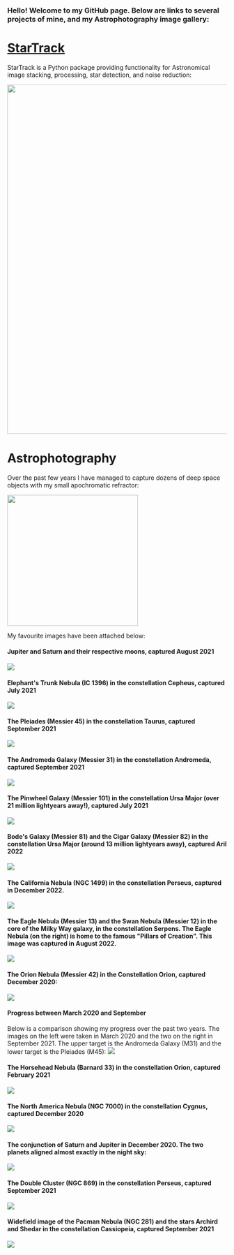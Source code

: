 
### Hello! Welcome to my GitHub page. Below are links to several projects of mine, and my Astrophotography image gallery: 

# [StarTrack]([https://github.com/your-username/other-repo-name](https://github.com/matthiasarndt/StarTrack))

StarTrack is a Python package providing functionality for Astronomical image stacking, processing, star detection, and noise reduction:

<img src="https://github.com/matthiasarndt/StarTrack/blob/main/reference_to_stacked_gif.gif" width="800"/>

# Astrophotography

Over the past few years I have managed to capture dozens of deep space objects with my small apochromatic refractor:

<img src="https://raw.githubusercontent.com/matthiasarndt/Astrophotography/main/Telescope.jpg" height="300">

My favourite images have been attached below: 
#### Jupiter and Saturn and their respective moons, captured August 2021
![](https://github.com/matthiasarndt/Astrophotography/blob/main/Jupiter%20%26%20Saturn.png)

#### Elephant's Trunk Nebula (IC 1396) in the constellation Cepheus, captured July 2021
![](https://github.com/matthiasarndt/Astrophotography/blob/main/IC%201396%20%5BData%20-%202021-07-17%5D%20%5BProcess%202021-07-20%5D%20%5BSubmission%20Version%5D.png)

#### The Pleiades (Messier 45) in the constellation Taurus, captured September 2021
![](https://github.com/matthiasarndt/Astrophotography/blob/main/M45%20%5BData%20-%202020-09-18%5D%20%5BProcess%202021-10-03%5D.png)

#### The Andromeda Galaxy (Messier 31) in the constellation Andromeda, captured September 2021
![](https://github.com/matthiasarndt/Astrophotography/blob/main/M31%20%5BData%20-%202021-09-16%2C%202021-01-06%5D%20%5BProcess%20-%202021-10-16%5D.png)

#### The Pinwheel Galaxy (Messier 101) in the constellation Ursa Major (over 21 million lightyears away!), captured July 2021
![](https://github.com/matthiasarndt/Astrophotography/blob/main/M101%20%5BData%20-%202021-07-15%5D%20%5BProcess%20-%202021-10-11%5D.png)

#### Bode's Galaxy (Messier 81) and the Cigar Galaxy (Messier 82) in the constellation Ursa Major (around 13 million lightyears away), captured Aril 2022
![](https://raw.githubusercontent.com/matthiasarndt/Astrophotography/main/M81%2CM82%20%5BData%20-%202022-04-09%5D%20%5BProcess%20-%202022-04-10%5D.png)

#### The California Nebula (NGC 1499) in the constellation Perseus, captured in December 2022.
![](https://github.com/matthiasarndt/Astrophotography/blob/main/NGC1499_Data_-_2022-12-29_Process_-_2022-01-04_80.png)

#### The Eagle Nebula (Messier 13) and the Swan Nebula (Messier 12) in the core of the Milky Way galaxy, in the constellation Serpens. The Eagle Nebula (on the right) is home to the famous "Pillars of Creation". This image was captured in August 2022.
![](https://github.com/matthiasarndt/Astrophotography/blob/main/M16%20M17%20%5BData%20-%202022-08-06%5D%20%5BProcess%20-%202022-09-17%5D.png)

#### The Orion Nebula (Messier 42) in the Constellation Orion, captured December 2020:
![](https://github.com/matthiasarndt/Astrophotography/blob/main/M42%20%5BData%20-%202020-12-24%5D%20%5BProcess%20-%202022-04-11%5D.png)

#### Progress between March 2020 and September 
Below is a comparison showing my progress over the past two years. The images on the left were taken in March 2020 and the two on the right in September 2021. The upper target is the Andromeda Galaxy (M31) and the lower target is the Pleiades (M45):
![](https://github.com/matthiasarndt/Astrophotography/blob/main/Comparison%20March%202020%20vs%20September%202021.png)

#### The Horsehead Nebula (Barnard 33) in the constellation Orion, captured February 2021
![](https://github.com/matthiasarndt/Astrophotography/blob/main/B33%20%5BData%20-%202021-02-22%5D%20%5BProcess%20-%202021-10-11%5D.png)

#### The North America Nebula (NGC 7000) in the constellation Cygnus, captured December 2020
![](https://github.com/matthiasarndt/Astrophotography/blob/main/NGC7000%20%5BData%20-%202020-12-24%5D%20%5BProcess%20-%202021-10-11%5D.png)

#### The conjunction of Saturn and Jupiter in December 2020. The two planets aligned almost exactly in the night sky:
![](https://github.com/matthiasarndt/Astrophotography/blob/main/Saturn-Jupiter%20Conjunction%20%5BData%20-%202020-12-20%5D%20%5BProcess%20-%202020-12-21%5D.png)

#### The Double Cluster (NGC 869) in the constellation Perseus, captured September 2021
![](https://github.com/matthiasarndt/Astrophotography/blob/main/NGC869%20%26%20NGC884%20%5BData%20-%202021-07-20%5D%20%5BProcess%202021-07-21%5D.png)

#### Widefield image of the Pacman Nebula (NGC 281) and the stars Archird and Shedar in the constellation Cassiopeia, captured September 2021
![](https://github.com/matthiasarndt/Astrophotography/blob/main/NGC281%20%5BData%20-%202021-07-20%5D%20%5BProcess%202021-07-21%5D%20-%20Copy.png)
